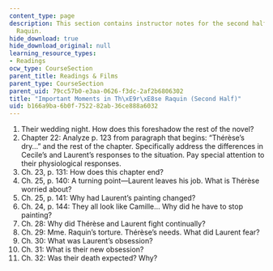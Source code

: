 ```yaml
---
content_type: page
description: This section contains instructor notes for the second half of Therese
  Raquin.
hide_download: true
hide_download_original: null
learning_resource_types:
- Readings
ocw_type: CourseSection
parent_title: Readings & Films
parent_type: CourseSection
parent_uid: 79cc57b0-e3aa-0626-f3dc-2af2b6806302
title: "Important Moments in Th\xE9r\xE8se Raquin (Second Half)"
uid: b166a9ba-6b0f-7522-82ab-36ce888a6032
---
```


1.  Their wedding night. How does this foreshadow the rest of the novel?
2.  Chapter 22: Analyze p. 123 from paragraph that begins: “Thérèse’s dry…” and the rest of the chapter. Specifically address the differences in Cecile’s and Laurent’s responses to the situation. Pay special attention to their physiological responses.
3.  Ch. 23, p. 131: How does this chapter end?
4.  Ch. 25, p. 140: A turning point—Laurent leaves his job. What is Thérèse worried about?
5.  Ch. 25, p. 141: Why had Laurent’s painting changed?
6.  Ch. 24, p. 144: They all look like Camille... Why did he have to stop painting?
7.  Ch. 28: Why did Thérèse and Laurent fight continually?
8.  Ch. 29: Mme. Raquin’s torture. Thérèse’s needs. What did Laurent fear?
9.  Ch. 30: What was Laurent’s obsession?
10.  Ch. 31: What is their new obsession?
11.  Ch. 32: Was their death expected? Why?